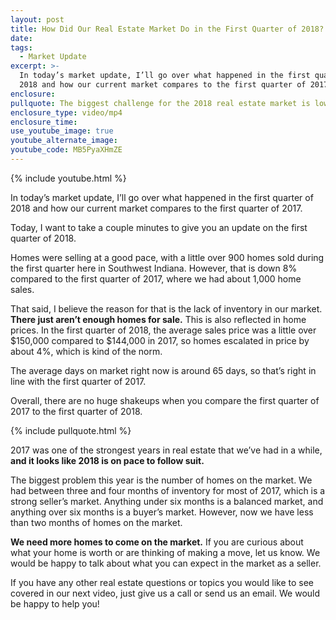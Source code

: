 ```yaml
---
layout: post
title: How Did Our Real Estate Market Do in the First Quarter of 2018?
date:
tags:
  - Market Update
excerpt: >-
  In today’s market update, I’ll go over what happened in the first quarter of
  2018 and how our current market compares to the first quarter of 2017.
enclosure:
pullquote: The biggest challenge for the 2018 real estate market is low inventory.
enclosure_type: video/mp4
enclosure_time:
use_youtube_image: true
youtube_alternate_image:
youtube_code: MB5PyaXHmZE
---
```


{% include youtube.html %}

In today’s market update, I’ll go over what happened in the first quarter of 2018 and how our current market compares to the first quarter of 2017.&nbsp;

Today, I want to take a couple minutes to give you an update on the first quarter of 2018.&nbsp;

Homes were selling at a good pace, with a little over 900 homes sold during the first quarter here in Southwest Indiana. However, that is down 8% compared to the first quarter of 2017, where we had about 1,000 home sales.

That said, I believe the reason for that is the lack of inventory in our market. **There just aren’t enough homes for sale.** This is also reflected in home prices. In the first quarter of 2018, the average sales price was a little over $150,000 compared to $144,000 in 2017, so homes escalated in price by about 4%, which is kind of the norm.&nbsp;

The average days on market right now is around 65 days, so that’s right in line with the first quarter of 2017.

Overall, there are no huge shakeups when you compare the first quarter of 2017 to the first quarter of 2018.

{% include pullquote.html %}

2017 was one of the strongest years in real estate that we’ve had in a while, **and it looks like 2018 is on pace to follow suit.&nbsp;**

The biggest problem this year is the number of homes on the market. We had between three and four months of inventory for most of 2017, which is a strong seller’s market. Anything under six months is a balanced market, and anything over six months is a buyer’s market. However, now we have less than two months of homes on the market. &nbsp;

**We need more homes to come on the market.** If you are curious about what your home is worth or are thinking of making a move, let us know. We would be happy to talk about what you can expect in the market as a seller.&nbsp;

If you have any other real estate questions or topics you would like to see covered in our next video, just give us a call or send us an email. We would be happy to help you!